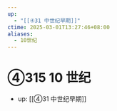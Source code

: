```yaml
---
up:
  - "[[④31 中世纪早期]]"
ctime: 2025-03-01T13:27:46+08:00
aliases:
  - 10世纪
---
```


# ④315 10 世纪

- up: [[④31 中世纪早期]]
